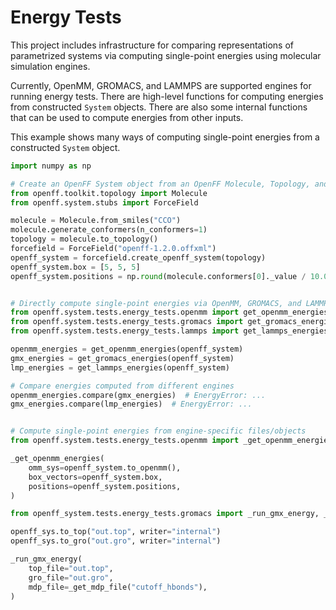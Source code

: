 # Energy Tests

This project includes infrastructure for comparing representations of parametrized systems via computing single-point energies using molecular simulation engines.

Currently, OpenMM, GROMACS, and LAMMPS are supported engines for running energy tests.
There are high-level functions for computing energies from constructed `System` objects.
There are also some internal functions that can be used to compute energies from other inputs.

This example shows many ways of computing single-point energies from a constructed `System` object.

```python
import numpy as np

# Create an OpenFF System object from an OpenFF Molecule, Topology, and ForceField
from openff.toolkit.topology import Molecule
from openff.system.stubs import ForceField

molecule = Molecule.from_smiles("CCO")
molecule.generate_conformers(n_conformers=1)
topology = molecule.to_topology()
forcefield = ForceField("openff-1.2.0.offxml")
openff_system = forcefield.create_openff_system(topology)
openff_system.box = [5, 5, 5]
openff_system.positions = np.round(molecule.conformers[0]._value / 10.0, 3)


# Directly compute single-point energies via OpenMM, GROMACS, and LAMMPS
from openff.system.tests.energy_tests.openmm import get_openmm_energies
from openff.system.tests.energy_tests.gromacs import get_gromacs_energies
from openff.system.tests.energy_tests.lammps import get_lammps_energies

openmm_energies = get_openmm_energies(openff_system)
gmx_energies = get_gromacs_energies(openff_system)
lmp_energies = get_lammps_energies(openff_system)

# Compare energies computed from different engines
openmm_energies.compare(gmx_energies)  # EnergyError: ...
gmx_energies.compare(lmp_energies)  # EnergyError: ...


# Compute single-point energies from engine-specific files/objects
from openff.system.tests.energy_tests.openmm import _get_openmm_energies

_get_openmm_energies(
    omm_sys=openff_system.to_openmm(),
    box_vectors=openff_system.box,
    positions=openff_system.positions,
)

from openff_system.tests.energy_tests.gromacs import _run_gmx_energy, _get_mdp_file

openff_sys.to_top("out.top", writer="internal")
openff_sys.to_gro("out.gro", writer="internal")

_run_gmx_energy(
    top_file="out.top",
    gro_file="out.gro",
    mdp_file=_get_mdp_file("cutoff_hbonds"),
)
```
